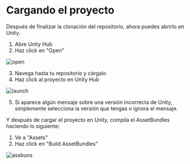 # Cargando el proyecto

Después de finalizar la clonación del repositorio, ahora puedes abrirlo en Unity.

1. Abre Unity Hub
2. Haz click en "Open"

![open](./assets/firststep.png)

3. Navega hasta tu repositorio y cárgalo
4. Haz click al proyecto en Unity Hub

![launch](./assets/secondstep.png)

5. Si aparece algún mensaje sobre una versión incorrecta de Unity, simplemente selecciona la versión que tengas o ignora el mensaje.

Y después de cargar el proyecto en Unity, compila el AssetBundles haciendo lo siguiente:
1. Ve a "Assets"
2. Haz click en "Build AssetBundles"

![assbuns](./assets/assetbundles.png)
